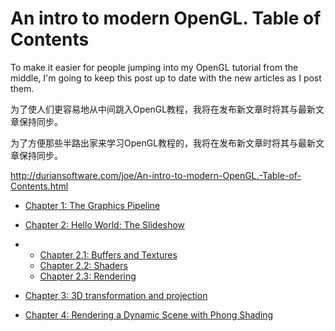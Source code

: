 # An intro to modern OpenGL. Table of Contents

To make it easier for people jumping into my OpenGL tutorial from the middle, I'm going to keep this post up to date with the new articles as I post them.

为了使人们更容易地从中间跳入OpenGL教程，我将在发布新文章时将其与最新文章保持同步。

为了方便那些半路出家来学习OpenGL教程的，我将在发布新文章时将其与最新文章保持同步。

http://duriansoftware.com/joe/An-intro-to-modern-OpenGL.-Table-of-Contents.html



- [Chapter 1: The Graphics Pipeline](http://duriansoftware.com/joe/An-intro-to-modern-OpenGL.-Chapter-1:-The-Graphics-Pipeline.html)

- [Chapter 2: Hello World: The Slideshow](http://duriansoftware.com/joe/An-intro-to-modern-OpenGL.-Chapter-2:-Hello-World:-The-Slideshow.html)

- - [Chapter 2.1: Buffers and Textures](http://duriansoftware.com/joe/An-intro-to-modern-OpenGL.-Chapter-2.1:-Buffers-and-Textures.html)
  - [Chapter 2.2: Shaders](http://duriansoftware.com/joe/An-intro-to-modern-OpenGL.-Chapter-2.2:-Shaders.html)
  - [Chapter 2.3: Rendering](http://duriansoftware.com/joe/An-intro-to-modern-OpenGL.-Chapter-2.3:-Rendering.html)

- [Chapter 3: 3D transformation and projection](http://duriansoftware.com/joe/An-intro-to-modern-OpenGL.-Chapter-3:-3D-transformation-and-projection.html)

- [Chapter 4: Rendering a Dynamic Scene with Phong Shading](http://duriansoftware.com/joe/An-intro-to-modern-OpenGL.-Chapter-4:-Rendering-a-Dynamic-3D-Scene-with-Phong-Shading.html)